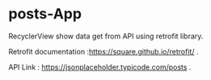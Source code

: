 # posts-App
RecyclerView show data get from API using retrofit library.

Retrofit documentation :https://square.github.io/retrofit/ .

API Link : https://jsonplaceholder.typicode.com/posts .



